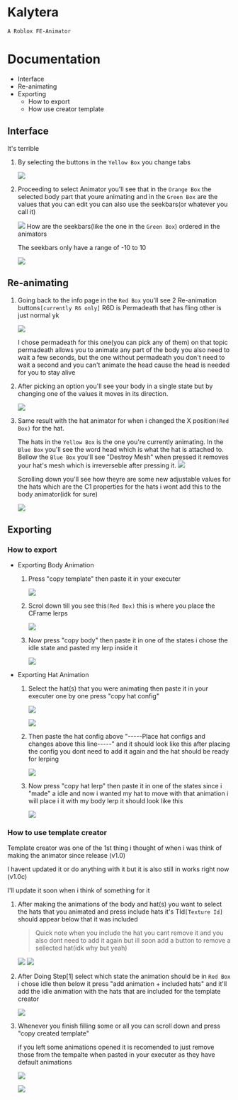 # Kalytera
    A Roblox FE-Animator

# Documentation
 - Interface
 - Re-animating
 - Exporting
   - How to export
   - How use creator template

## Interface
It's terrible

1. By selecting the buttons in the `Yellow Box` you change tabs

    ![](https://cdn.discordapp.com/attachments/964747509379506259/1068635926584119416/image.png)

2. Proceeding to select Animator
you'll see that in the `Orange Box` the selected body part that youre animating and in the `Green Box` are the values that you can edit you can also use the seekbars(or whatever you call it)

    ![](https://cdn.discordapp.com/attachments/964747509379506259/1068637839673274458/image.png)
    How are the seekbars(like the one in the `Green Box`) ordered in the animators

    The seekbars only have a range of -10 to 10

    ![](https://cdn.discordapp.com/attachments/964747509379506259/1068658757145464882/image.png)

## Re-animating

1. Going back to the info page in the `Red Box` you'll see 2 Re-animation buttons`[currently R6 only]` R6D is Permadeath that has fling other is just normal yk 

    ![](https://cdn.discordapp.com/attachments/964747509379506259/1068634967262908467/image.png)

    I chose permadeath for this one(you can pick any of them) on that topic
    permadeath allows you to animate any part of the body you also need to wait a few seconds, but the one without permadeath you don't need to wait a second and you can't animate the head cause the head is needed for you to stay alive

2. After picking an option you'll see your body in a single state but by changing one of the values it moves in its direction.

    ![](https://media.discordapp.net/attachments/964747509379506259/1068657332956971028/image.png)

3. Same result with the hat animator for when i changed the X position`(Red Box)` for the hat.

    The hats in the `Yellow Box` is the one you're currently animating.
    In the `Blue Box` you'll see the word head which is what the hat is attached to. Bellow the `Blue Box` you'll see "Destroy Mesh" when pressed it removes your hat's mesh which is irreverseble after pressing it.
    ![](https://media.discordapp.net/attachments/964747509379506259/1068662942293311508/image.png)

    Scrolling down you'll see how theyre are some new adjustable values for the hats which are the C1 properties for the hats i wont add this to the body animator(idk for sure)

    ![](https://cdn.discordapp.com/attachments/964747509379506259/1068665518770372618/image.png)

## Exporting
### How to export
 - Exporting Body Animation
    1. Press "copy template" then paste it in your executer

        ![](https://media.discordapp.net/attachments/964747509379506259/1068673270083227688/image.png)

    2. Scrol down till you see this`(Red Box)` this is where you place the CFrame lerps

        ![](https://media.discordapp.net/attachments/964747509379506259/1068676019231391866/image.png)

    3. Now press "copy body" then paste it in one of the states i chose the idle state and pasted my lerp inside it

        ![](https://media.discordapp.net/attachments/964747509379506259/1068677095460438056/image.png)
    
 - Exporting Hat Animation
   1. Select the hat(s) that you were animating then paste it in your executer one by one press "copy hat config"
   
       ![](https://media.discordapp.net/attachments/964747509379506259/1068680666658635858/image.png)
   
       ![](https://media.discordapp.net/attachments/964747509379506259/1068680607246336070/image.png)
   
   2. Then paste the hat config above "-----Place hat configs and changes above this line-----" and it should look like this after placing the config you dont need to add it again and the hat should be ready for lerping
   
       ![](https://media.discordapp.net/attachments/964747509379506259/1068681683261472841/image.png)
   
   3. Now press "copy hat lerp" then paste it in one of the states since i "made" a idle and now i wanted my hat to move with that animation i will place i it with my body lerp it should look like this
   
       ![](https://media.discordapp.net/attachments/964747509379506259/1068683907165343795/image.png)
### How to use template creator
Template creator was one of the 1st thing i thought of when i was think of making the animator since release (v1.0) 

I havent updated it or do anything with it but it is also still in works right now (v1.0c)

I'll update it soon when i think of something for it

 1. After making the animations of the body and hat(s) you want to select the hats that you animated and press include hats it's TId`[Texture Id]` should appear below that it was included

    >Quick note when you include the hat you cant remove it and you also dont need to add it again but ill soon add a button to remove a sellected hat(idk why but yeah)

    ![](https://media.discordapp.net/attachments/964747509379506259/1068689188100259950/image.png)
    ![](https://cdn.discordapp.com/attachments/964747509379506259/1068690018471772170/image.png)

 2. After Doing Step[1] select which state the animation should be in `Red Box` i chose idle then below it press "add animation + included hats" and it'll add the idle animation with the hats that are included for the template creator

    ![](https://cdn.discordapp.com/attachments/964747509379506259/1068692625173004288/image.png)

 3. Whenever you finish filling some or all you can scroll down and press "copy created template"

    if you left some animations opened it is recomended to just remove those from the tempalte when pasted in your executer as they have default animations


    ![](https://media.discordapp.net/attachments/964747509379506259/1068694182400635010/image.png)

    ![](https://media.discordapp.net/attachments/964747509379506259/1068694959416430672/image.png)

